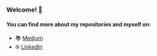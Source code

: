 ### Welcome! 👋

#### You can find more about my repositories and myself on:
- 📚 [Medium](https://jakub-kozak.medium.com/)
- 🌐 [LinkedIn](https://www.linkedin.com/in/jakub-kozakcs/)

<!--
**pixochi/pixochi** is a ✨ _special_ ✨ repository because its `README.md` (this file) appears on your GitHub profile.

Here are some ideas to get you started:

- 🔭 I’m currently working on ...
- 🌱 I’m currently learning ...
- 👯 I’m looking to collaborate on ...
- 🤔 I’m looking for help with ...
- 💬 Ask me about ...
- 📫 How to reach me: ...
- 😄 Pronouns: ...
- ⚡ Fun fact: ...
-->
